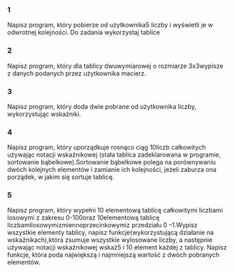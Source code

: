 ### 1
Napisz program, który pobierze od użytkownika5 liczby i wyświetli je w odwrotnej kolejności. Do zadania wykorzystaj tablice
### 2
Napisz program, który dla tablicy dwuwymiarowej o rozmiarze 3x3wypisze z danych podanych przez użytkownika macierz.
### 3
Napisz program, który doda dwie pobrane od użytkownika liczby, wykorzystując wskaźniki.
### 4 
Napisz program, który uporządkuje rosnąco ciąg 10liczb całkowitych używając notacji wskaźnikowej (stała tablica zadeklarowana w programie, sortowanie bąbelkowe).Sortowanie bąbelkowe polega na porównywaniu dwóch kolejnych elementów i zamianie ich kolejności, jeżeli zaburza ona porządek, w jakim się sortuje tablicę.
### 5 
Napisz program, który wypełni 10 elementową tablicę całkowitymi liczbami losowymi z zakresu 0-100oraz 10elementową tablicę liczbamilosowymizmiennoprzecinkowymiz przedziału 0 –1.Wypisz wszystkie elementy tablicy, napisz funkcje(wykorzystującą działanie na wskaźnikach),która zsumuje wszystkie wylosowane liczby, a następnie używając notacji wskaźnikowej wskaż5 i 10 element każdej z tablicy. Napisz funkcje, która poda największą i najmniejszą wartość z dwóch pobranych elementów.